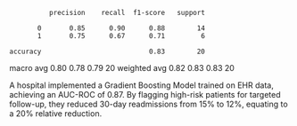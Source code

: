               precision    recall  f1-score   support

           0       0.85      0.90      0.88        14
           1       0.75      0.67      0.71         6

    accuracy                           0.83        20
   macro avg       0.80      0.78      0.79        20
weighted avg       0.82      0.83      0.83        20


A hospital implemented a Gradient Boosting Model trained on EHR data, achieving an AUC-ROC of 0.87.
By flagging high-risk patients for targeted follow-up, they reduced 30-day readmissions from 15% to 12%, equating to a 20% relative reduction.
